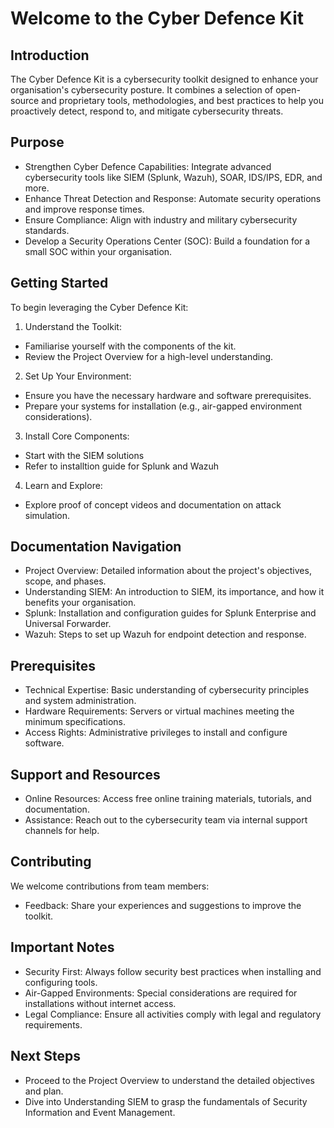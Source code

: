 # Welcome to the Cyber Defence Kit

## Introduction
The Cyber Defence Kit is a cybersecurity toolkit designed to enhance your organisation's cybersecurity posture. It combines a selection of open-source and proprietary tools, methodologies, and best practices to help you proactively detect, respond to, and mitigate cybersecurity threats.

## Purpose
- Strengthen Cyber Defence Capabilities: Integrate advanced cybersecurity tools like SIEM (Splunk, Wazuh), SOAR, IDS/IPS, EDR, and more.
- Enhance Threat Detection and Response: Automate security operations and improve response times.
- Ensure Compliance: Align with industry and military cybersecurity standards.
- Develop a Security Operations Center (SOC): Build a foundation for a small SOC within your organisation.

## Getting Started
To begin leveraging the Cyber Defence Kit:

1. Understand the Toolkit:
- Familiarise yourself with the components of the kit.
- Review the Project Overview for a high-level understanding.

2. Set Up Your Environment:
- Ensure you have the necessary hardware and software prerequisites.
- Prepare your systems for installation (e.g., air-gapped environment considerations).

3. Install Core Components:
- Start with the SIEM solutions
- Refer to installtion guide for Splunk and Wazuh

4. Learn and Explore:
- Explore proof of concept videos and documentation on attack simulation.

## Documentation Navigation
- Project Overview: Detailed information about the project's objectives, scope, and phases.
- Understanding SIEM: An introduction to SIEM, its importance, and how it benefits your organisation.
- Splunk: Installation and configuration guides for Splunk Enterprise and Universal Forwarder.
- Wazuh: Steps to set up Wazuh for endpoint detection and response.

## Prerequisites
- Technical Expertise: Basic understanding of cybersecurity principles and system administration.
- Hardware Requirements: Servers or virtual machines meeting the minimum specifications.
- Access Rights: Administrative privileges to install and configure software.

## Support and Resources
- Online Resources: Access free online training materials, tutorials, and documentation.
- Assistance: Reach out to the cybersecurity team via internal support channels for help.

## Contributing
We welcome contributions from team members:
- Feedback: Share your experiences and suggestions to improve the toolkit.

## Important Notes
- Security First: Always follow security best practices when installing and configuring tools.
- Air-Gapped Environments: Special considerations are required for installations without internet access.
- Legal Compliance: Ensure all activities comply with legal and regulatory requirements.

## Next Steps
- Proceed to the Project Overview to understand the detailed objectives and plan.
- Dive into Understanding SIEM to grasp the fundamentals of Security Information and Event Management.